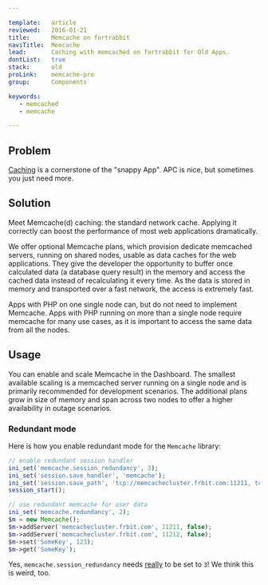 ```yaml
---

template:   article
reviewed:   2016-01-21
title:      Memcache on fortrabbit
naviTitle:  Memcache
lead:       Caching with memcached on fortrabbit for Old Apps.
dontList:   true
stack:      old
proLink:    memcache-pro
group:      Components

keywords:
   - memcached
   - memcache

---
```



## Problem

[Caching](best-practices#toc-prepare-to-cache) is a cornerstone of the "snappy App". APC is nice, but sometimes you just need more.

## Solution

Meet Memcache(d) caching: the standard network cache. Applying it correctly can boost the performance of most web applications dramatically.

We offer optional Memcache plans, which provision dedicate memcached servers, running on shared nodes, usable as data caches for the web applications. They give the developer the opportunity to buffer once calculated data (a database query result) in the memory and access the cached data instead of recalculating it every time. As the data is stored in memory and transported over a fast network, the access is extremely fast.

Apps with PHP on one single node can, but do not need to implement Memcache. Apps with PHP running on more than a single node require memcache for many use cases, as it is important to access the same data from all the nodes.


## Usage

You can enable and scale Memcache in the Dashboard. The smallest available scaling is a memcached server running on a single node and is primarily recommended for development scenarios. The additional plans grow in size of memory and span across two nodes to offer a higher availability in outage scenarios.



### Redundant mode

Here is how you enable redundant mode for the `Memcache` library:

```php
// enable redundant session handler
ini_set('memcache.session_redundancy', 3);
ini_set('session.save_handler', 'memcache');
ini_set('session.save_path', 'tcp://memcachecluster.frbit.com:11211, tcp://memcachecluster.frbit.com:11212');
session_start();

// use redundant memcache for user data
ini_set('memcache.redundancy', 2);
$m = new Memcache();
$m->addServer('memcachecluster.frbit.com', 11211, false);
$m->addServer('memcachecluster.frbit.com', 11212, false);
$m->set('SomeKey', 123);
$m->get('SomeKey');
```

Yes, `memcache.session_redundancy` needs [really](https://bugs.php.net/bug.php?id=58585) to be set to `3`! We think this is weird, too.


